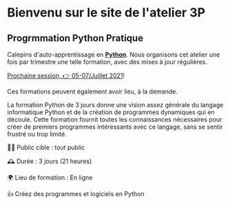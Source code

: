 #  Bienvenu sur le site de l'atelier 3P

## Progrmmation Python Pratique

Calepins d'auto-apprentissage en [**Python**](https://www.python.org/). Nous organisons cet atelier une fois par trimestre une telle formation, avec des mises à jour régulières.

[Prochaine session, 👉 05-07/Juillet 2021](Notes/Contenu.html)!

Ces formations peuvent également avoir lieu, à la demande.


La formation Python de 3 jours donne une vision assez générale du langage informatique Python et de la création de programmes dynamiques qui en découle. 
Cette formation fournit toutes les connaissances nécessaires pour créer de premiers programmes intéressants avec ce langage, sans se sentir frustré ou trop limité.

👨‍💻 Public cible : tout public

🕰 Durée : 3 jours (21 heures)

🌍 Lieu de formation : En ligne

👍 Créez des programmes et logiciels en Python
